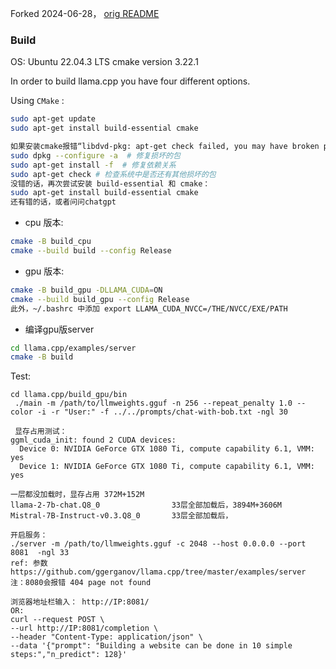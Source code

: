 Forked 2024-06-28， [orig README](README.orig.md)

### Build
OS: Ubuntu 22.04.3 LTS
cmake version 3.22.1

In order to build llama.cpp you have four different options.

Using `CMake` :

```bash
sudo apt-get update
sudo apt-get install build-essential cmake

如果安装cmake报错“libdvd-pkg: apt-get check failed, you may have broken packages. ”
sudo dpkg --configure -a  # 修复损坏的包
sudo apt-get install -f  # 修复依赖关系
sudo apt-get check # 检查系统中是否还有其他损坏的包
没错的话，再次尝试安装 build-essential 和 cmake：
sudo apt-get install build-essential cmake
还有错的话，或者问问chatgpt

```

 - cpu 版本:

```bash
cmake -B build_cpu
cmake --build build --config Release
```

 - gpu 版本:
```bash
cmake -B build_gpu -DLLAMA_CUDA=ON
cmake --build build_gpu --config Release 
此外，~/.bashrc 中添加 export LLAMA_CUDA_NVCC=/THE/NVCC/EXE/PATH
```

- 编译gpu版server

```bash
cd llama.cpp/examples/server
cmake -B build   
```

Test:  
```
cd llama.cpp/build_gpu/bin
 ./main -m /path/to/llmweights.gguf -n 256 --repeat_penalty 1.0 --color -i -r "User:" -f ../../prompts/chat-with-bob.txt -ngl 30
 
 显存占用测试：
ggml_cuda_init: found 2 CUDA devices:
  Device 0: NVIDIA GeForce GTX 1080 Ti, compute capability 6.1, VMM: yes
  Device 1: NVIDIA GeForce GTX 1080 Ti, compute capability 6.1, VMM: yes

一层都没加载时，显存占用 372M+152M    
llama-2-7b-chat.Q8_0                33层全部加载后，3894M+3606M  
Mistral-7B-Instruct-v0.3.Q8_0       33层全部加载后，  

开启服务：
./server -m /path/to/llmweights.gguf -c 2048 --host 0.0.0.0 --port 8081  -ngl 33
ref: 参数 https://github.com/ggerganov/llama.cpp/tree/master/examples/server
注：8080会报错 404 page not found

浏览器地址栏输入： http://IP:8081/
OR:
curl --request POST \
--url http://IP:8081/completion \
--header "Content-Type: application/json" \
--data '{"prompt": "Building a website can be done in 10 simple steps:","n_predict": 128}'
```
    
